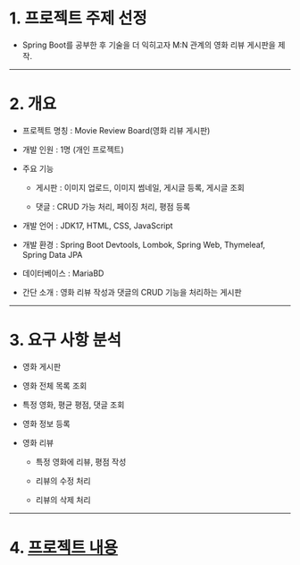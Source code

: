 # 1. 프로젝트 주제 선정
+ Spring Boot를 공부한 후 기술을 더 익히고자 M:N 관계의 영화 리뷰 게시판을 제작.
***
# 2. 개요
+  프로젝트 명칭 : Movie Review Board(영화 리뷰 게시판)
  
+  개발 인원 : 1명 (개인 프로젝트)
  
+  주요 기능
  
    + 게시판 : 이미지 업로드, 이미지 썸네일, 게시글 등록, 게시글 조회
    
    + 댓글 : CRUD 가능 처리, 페이징 처리, 평점 등록
    
+  개발 언어 : JDK17, HTML, CSS, JavaScript
  
+  개발 환경 : Spring Boot Devtools, Lombok, Spring Web, Thymeleaf, Spring Data JPA
  
+  데이터베이스 : MariaBD
  
+  간단 소개 : 영화 리뷰 작성과 댓글의 CRUD 기능을 처리하는 게시판
***
# 3. 요구 사항 분석
+  영화 게시판

  + 영화 전체 목록 조회
    
  + 특정 영화, 평균 평점, 댓글 조회
    
  + 영화 정보 등록
    
+  영화 리뷰
  
    + 특정 영화에 리뷰, 평점 작성
    
    + 리뷰의 수정 처리

    + 리뷰의 삭제 처리
***
# 4. [프로젝트 내용](https://famous-sing-446.notion.site/Spring-Boot-Web-Project-a49c8223b0754cd4b0c8bb8423610573)
